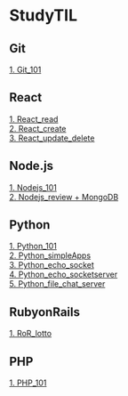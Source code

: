 # StudyTIL

## Git
[1. Git_101](Git/Git_101.md)</br>

## React
[1. React_read](React/React_Read.md)</br>
[2. React_create](React/React_Create.md)</br>
[3. React_update_delete](React/React_Update_Delete.md)</br>

## Node.js
[1. Nodejs_101](NodeJS/Nodejs_101.md)</br>
[2. Nodejs_review + MongoDB](NodeJS/Nodejs_review.md)</br>

## Python
[1. Python_101](Python/Python_101.md)</br>
[2. Python_simpleApps](Python/Python_simpleApps.md)</br>
[3. Python_echo_socket](Python/echo_socket.md)</br>
[4. Python_echo_socketserver](Python/echo_socketserver.md)</br>
[5. Python_file_chat_server](Python/file_chat_server.md)</br>

## RubyonRails
[1. RoR_lotto](RoR/RoR_lotto.md)</br>

## PHP
[1. PHP_101](PHP/PHP_101.md)</br>

